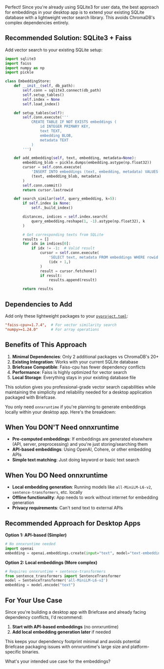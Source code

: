 Perfect! Since you're already using SQLite3 for user data, the best approach for embeddings in your desktop app is to extend your existing SQLite database with a lightweight vector search library. This avoids ChromaDB's complex dependencies entirely.

## Recommended Solution: SQLite3 + Faiss

Add vector search to your existing SQLite setup:

```python
import sqlite3
import faiss
import numpy as np
import pickle

class EmbeddingStore:
    def __init__(self, db_path):
        self.conn = sqlite3.connect(db_path)
        self.setup_tables()
        self.index = None
        self.load_index()

    def setup_tables(self):
        self.conn.execute('''
            CREATE TABLE IF NOT EXISTS embeddings (
                id INTEGER PRIMARY KEY,
                text TEXT,
                embedding BLOB,
                metadata TEXT
            )
        ''')

    def add_embedding(self, text, embedding, metadata=None):
        embedding_blob = pickle.dumps(embedding.astype(np.float32))
        cursor = self.conn.execute(
            'INSERT INTO embeddings (text, embedding, metadata) VALUES (?, ?, ?)',
            (text, embedding_blob, metadata)
        )
        self.conn.commit()
        return cursor.lastrowid

    def search_similar(self, query_embedding, k=5):
        if self.index is None:
            self._build_index()

        distances, indices = self.index.search(
            query_embedding.reshape(1, -1).astype(np.float32), k
        )

        # Get corresponding texts from SQLite
        results = []
        for idx in indices[0]:
            if idx != -1:  # Valid result
                cursor = self.conn.execute(
                    'SELECT text, metadata FROM embeddings WHERE rowid = ?',
                    (idx + 1,)
                )
                result = cursor.fetchone()
                if result:
                    results.append(result)

        return results
```

## Dependencies to Add

Add only these lightweight packages to your [`pyproject.toml`](pyproject.toml:68):

```toml
"faiss-cpu>=1.7.4",  # For vector similarity search
"numpy>=1.24.0"      # For array operations
```

## Benefits of This Approach

1. **Minimal Dependencies**: Only 2 additional packages vs ChromaDB's 20+
2. **Existing Integration**: Works with your current SQLite database
3. **Briefcase Compatible**: Faiss-cpu has fewer dependency conflicts
4. **Performance**: Faiss is highly optimized for vector search
5. **Local Storage**: Everything stays in your existing database file

This solution gives you professional-grade vector search capabilities while maintaining the simplicity and reliability needed for a desktop application packaged with Briefcase.


You only need `onnxruntime` if you're planning to generate embeddings locally within your desktop app. Here's the breakdown:

## When You DON'T Need onnxruntime
- **Pre-computed embeddings**: If embeddings are generated elsewhere (API, server, preprocessing) and you're just storing/searching them
- **API-based embeddings**: Using OpenAI, Cohere, or other embedding APIs
- **Simple text matching**: Just doing keyword or basic text search

## When You DO Need onnxruntime
- **Local embedding generation**: Running models like `all-MiniLM-L6-v2`, `sentence-transformers`, etc. locally
- **Offline functionality**: App needs to work without internet for embedding generation
- **Privacy requirements**: Can't send text to external APIs

## Recommended Approach for Desktop Apps

**Option 1: API-based (Simpler)**
```python
# No onnxruntime needed
import openai
embedding = openai.embeddings.create(input="text", model="text-embedding-3-small")
```

**Option 2: Local embeddings (More complex)**
```python
# Requires onnxruntime + sentence-transformers
from sentence_transformers import SentenceTransformer
model = SentenceTransformer('all-MiniLM-L6-v2')
embedding = model.encode("text")
```

## For Your Use Case
Since you're building a desktop app with Briefcase and already facing dependency conflicts, I'd recommend:

1. **Start with API-based embeddings** (no onnxruntime)
2. **Add local embedding generation later** if needed

This keeps your dependency footprint minimal and avoids potential Briefcase packaging issues with onnxruntime's large size and platform-specific binaries.

What's your intended use case for the embeddings?
